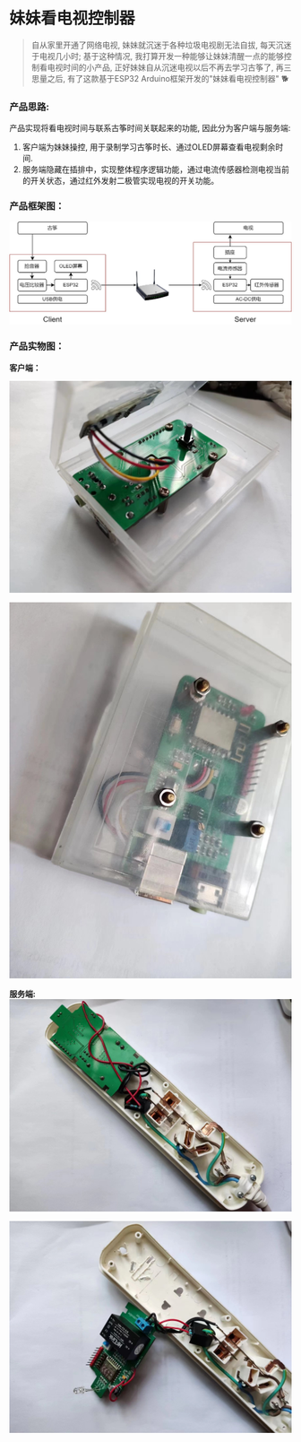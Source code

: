 # 妹妹看电视控制器

> 自从家里开通了网络电视, 妹妹就沉迷于各种垃圾电视剧无法自拔, 每天沉迷  于电视几小时; 基于这种情况, 我打算开发一种能够让妹妹清醒一点的能够控制看电视时间的小产品, 正好妹妹自从沉迷电视以后不再去学习古筝了, 再三思量之后, 有了这款基于ESP32 Arduino框架开发的"妹妹看电视控制器" 🐕

### 产品思路:
产品实现将看电视时间与联系古筝时间关联起来的功能, 因此分为客户端与服务端:  
1. 客户端为妹妹操控, 用于录制学习古筝时长、通过OLED屏幕查看电视剩余时间. 
2. 服务端隐藏在插排中，实现整体程序逻辑功能，通过电流传感器检测电视当前的开关状态，通过红外发射二极管实现电视的开关功能。

### 产品框架图：


![](./Images/%E5%A6%B9%E5%A6%B9%E7%9C%8B%E7%94%B5%E8%A7%86%E6%8E%A7%E5%88%B6%E5%99%A8%E9%80%BB%E8%BE%91%E5%9B%BE.jpg)

### 产品实物图：

**客户端：**

![](./Images/%E5%AE%A2%E6%88%B7%E7%AB%AF1.jpg)

![](./Images/%E5%AE%A2%E6%88%B7%E7%AB%AF2.jpg)

**服务端:**
![](./Images/%E6%9C%8D%E5%8A%A1%E7%AB%AF1.jpg)

![](./Images/%E6%9C%8D%E5%8A%A1%E7%AB%AF2.jpg)